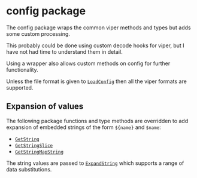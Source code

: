 # config package

The config package wraps the common viper methods and types but adds some custom processing.

This probably could be done using custom decode hooks for viper, but I have not had time to understand them in detail.

Using a wrapper also allows custom methods on config for further functionality.

Unless the file format is given to [`LoadConfig`](https://pkg.go.dev/github.com/itrs-group/cordial/pkg/config#LoadConfig) then all the viper formats are supported.

## Expansion of values

The following package functions and type methods are overridden to add expansion of embedded strings of the form `${name}` and `$name`:

* [`GetString`](https://pkg.go.dev/github.com/itrs-group/cordial/pkg/config#GetString)
* [`GetStringSlice`](https://pkg.go.dev/github.com/itrs-group/cordial/pkg/config#GetStringSlice)
* [`GetStringMapString`](https://pkg.go.dev/github.com/itrs-group/cordial/pkg/config#GetStringMapString)

The string values are passed to [`ExpandString`](https://pkg.go.dev/github.com/itrs-group/cordial/pkg/config#Config.ExpandString) which supports a range of data substitutions.
